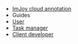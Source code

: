 <!-- docs/_sidebar.md -->

* [ImJoy cloud annotation](/)
* Guides
* [User](/user "Guide for end users")
* [Task manager](/task-manager "Guide for task manager")
* [Client developer](/client-developer "Guide for client developer")